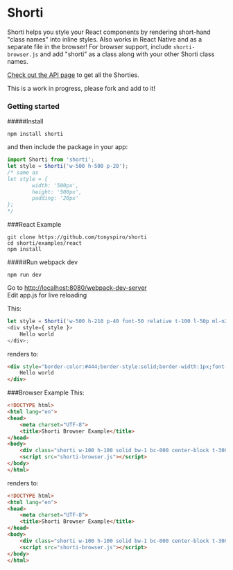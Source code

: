 # Shorti
Shorti helps you style your React components by rendering short-hand "class names" into inline styles.  Also works in React Native and as a separate file in the browser!  For browser support, include ```shorti-browser.js``` and add "shorti" as a class along with your other Shorti class names.

[Check out the API page](https://github.com/tonyspiro/shorti/blob/master/API.md) to get all the Shorties.

This is a work in progress, please fork and add to it!

### Getting started

#####Install
```
npm install shorti
```
and then include the package in your app:
```javascript
import Shorti from 'shorti';
let style = Shorti('w-500 h-500 p-20');
/* same as 
let style = {
		width: '500px',
		height: '500px',
		padding: '20px'
};
*/
```
###React Example
```
git clone https://github.com/tonyspiro/shorti
cd shorti/examples/react
npm install
```
#####Run webpack dev
```
npm run dev
```
Go to [http://localhost:8080/webpack-dev-server](http://localhost:8080/webpack-dev-server)<br>
Edit app.js for live reloading

This:
```javascript
let style = Shorti('w-500 h-210 p-40 font-50 relative t-100 l-50p ml-n205 solid bw-1 bc-444');
<div style={ style }>
	Hello world
</div>;
```
renders to:
```html
<div style="border-color:#444;border-style:solid;border-width:1px;font-size:50px;height:210px;left:50%;margin-left:-205px;padding:40px;position:relative;top:100px;width:500px;">
	Hello world
</div>
```
###Browser Example
This:
```html
<!DOCTYPE html>
<html lang="en">
<head>
	<meta charset="UTF-8">
	<title>Shorti Browser Example</title>
</head>
<body>
	<div class="shorti w-100 h-100 solid bw-1 bc-000 center-block t-300 relative"></div>
	<script src="shorti-browser.js"></script>
</body>
</html>
```
renders to:
```html
<!DOCTYPE html>
<html lang="en">
<head>
	<meta charset="UTF-8">
	<title>Shorti Browser Example</title>
</head>
<body>
	<div class="shorti w-100 h-100 solid bw-1 bc-000 center-block t-300 relative" style="border: 1px solid rgb(0, 0, 0); height: 100px; margin: 0px auto; position: relative; top: 300px; width: 100px;"></div>
	<script src="shorti-browser.js"></script>
</body>
</html>
```